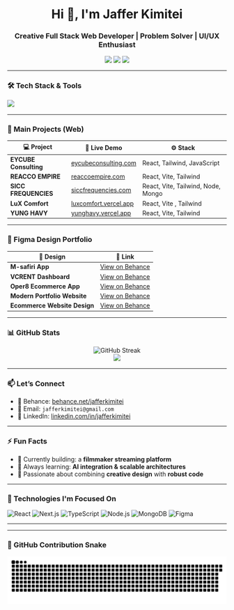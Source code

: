<h1 align="center">Hi 👋, I'm Jaffer Kimitei</h1>
<h3 align="center">Creative Full Stack Web Developer | Problem Solver | UI/UX Enthusiast</h3>

<p align="center">
  <img src="https://img.shields.io/badge/Full%20Stack%20Web%20Developer-%23007acc?style=for-the-badge&logo=vercel&logoColor=white" />
  <img src="https://img.shields.io/badge/React%20%7C%20Next.js%20%7C%20Node.js-%23000000?style=for-the-badge&logo=react&logoColor=%2361DAFB" />
  <img src="https://img.shields.io/badge/MongoDB%20%7C%20TypeScript%20%7C%20Figma-%2347A248?style=for-the-badge&logo=typescript&logoColor=white" />
</p>

---

### 🛠️ Tech Stack & Tools

<p align="left">
  <img src="https://skillicons.dev/icons?i=nextjs,react,ts,js,nodejs,mongodb,html,css,tailwind,figma,postman,git,vscode" />
</p>

---

### 🚀 Main Projects (Web)

| 💻 Project | 🔗 Live Demo | ⚙️ Stack |
|-----------|--------------|---------|
| **EYCUBE Consulting** | [eycubeconsulting.com](https://eycubeconsulting.com) | React, Tailwind, JavaScript |
| **REACCO EMPIRE** | [reaccoempire.com](https://reaccoempire.com) | React, Vite, Tailwind |
| **SICC FREQUENCIES** | [siccfrequencies.com](https://siccfrequencies.com) | React, Vite, Tailwind, Node, Mongo |
| **LuX Comfort** | [luxcomfort.vercel.app](https://luxcomfort.vercel.app) | React, Vite , Tailwind |
| **YUNG HAVY** | [yunghavy.vercel.app](https://yunghavy.vercel.app) | React, Vite, Tailwind |

---

### 🎨 Figma Design Portfolio

| 🧩 Design | 🎯 Link |
|----------|---------|
| **M-safiri App** | [View on Behance](https://www.behance.net/gallery/209427013/M-safiri-App) |
| **VCRENT Dashboard** | [View on Behance](https://www.behance.net/gallery/213479503/VCRENT-DASHBOARD) |
| **Oper8 Ecommerce App** | [View on Behance](https://www.behance.net/gallery/213484711/OPER8-MOBILE-ECOMMERCE-APP-DESIGN) |
| **Modern Portfolio Website** | [View on Behance](https://www.behance.net/gallery/210475779/Modern-Portfolio-Website) |
| **Ecommerce Website Design** | [View on Behance](https://www.behance.net/gallery/213490529/ECOMMERCE-WEBSITE-DESIGN) |

---

### 📊 GitHub Stats

<p align="center">
  <img src="https://github-readme-streak-stats.herokuapp.com/?user=jafferkimitei&" alt="GitHub Streak" />
  <br/>
  <img src="https://github-readme-stats.vercel.app/api/top-langs/?username=jafferkimitei&layout=compact&theme=tokyonight" />
</p>

---

### 📫 Let’s Connect


- 📝 Behance: [behance.net/jafferkimitei](https://behance.net/jafferkimitei)
- 📧 Email: `jafferkimitei@gmail.com`
- 💼 LinkedIn: [linkedin.com/in/jafferkimitei](https://linkedin.com/in/jafferkimitei)

---

### ⚡ Fun Facts
- 🔭 Currently building: a **filmmaker streaming platform**
- 🧠 Always learning: **AI integration & scalable architectures**
- 🎨 Passionate about combining **creative design** with **robust code**

---

### 🧠 Technologies I'm Focused On

![React](https://img.shields.io/badge/React-%2361DAFB?style=for-the-badge&logo=react&logoColor=black)
![Next.js](https://img.shields.io/badge/Next.js-%23000000?style=for-the-badge&logo=nextdotjs&logoColor=white)
![TypeScript](https://img.shields.io/badge/TypeScript-%23007acc?style=for-the-badge&logo=typescript&logoColor=white)
![Node.js](https://img.shields.io/badge/Node.js-%23339933?style=for-the-badge&logo=node.js&logoColor=white)
![MongoDB](https://img.shields.io/badge/MongoDB-%2347A248?style=for-the-badge&logo=mongodb&logoColor=white)
![Figma](https://img.shields.io/badge/Figma-%23000000?style=for-the-badge&logo=figma&logoColor=white)

---

---

### 🐍 GitHub Contribution Snake

<p align="center">
  <img src="https://github.com/jafferkimitei/jafferkimitei/blob/output/github-contribution-grid-snake.svg" alt="snake gif" />
</p>
